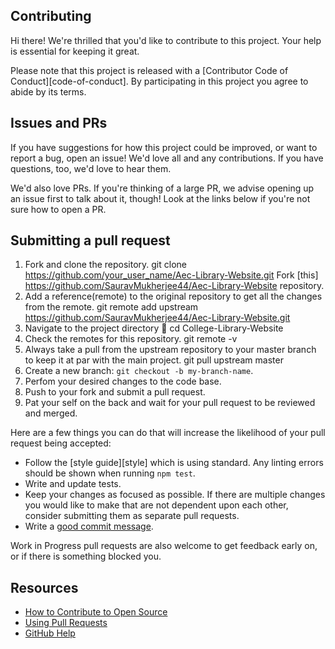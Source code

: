 ## Contributing

Hi there! We're thrilled that you'd like to contribute to this project. Your help is essential for keeping it great.

Please note that this project is released with a [Contributor Code of Conduct][code-of-conduct]. By participating in this project you agree to abide by its terms.

## Issues and PRs

If you have suggestions for how this project could be improved, or want to report a bug, open an issue! We'd love all and any contributions. If you have questions, too, we'd love to hear them.

We'd also love PRs. If you're thinking of a large PR, we advise opening up an issue first to talk about it, though! Look at the links below if you're not sure how to open a PR.

## Submitting a pull request

1. Fork and clone the repository. 
   git clone https://github.com/your_user_name/Aec-Library-Website.git
   Fork [this] https://github.com/SauravMukherjee44/Aec-Library-Website repository.
2. Add a reference(remote) to the original repository to get all the changes from the remote.
   git remote add upstream https://github.com/SauravMukherjee44/Aec-Library-Website.git
3. Navigate to the project directory :file_folder: cd College-Library-Website
4. Check the remotes for this repository.
   git remote -v
5. Always take a pull from the upstream repository to your master branch to keep it at par with the main project.
   git pull upstream master
6. Create a new branch: `git checkout -b my-branch-name`.
7. Perfom your desired changes to the code base.
8. Push to your fork and submit a pull request.
9. Pat your self on the back and wait for your pull request to be reviewed and merged.

Here are a few things you can do that will increase the likelihood of your pull request being accepted:

- Follow the [style guide][style] which is using standard. Any linting errors should be shown when running `npm test`.
- Write and update tests.
- Keep your changes as focused as possible. If there are multiple changes you would like to make that are not dependent upon each other, consider submitting them as separate pull requests.
- Write a [good commit message](http://tbaggery.com/2008/04/19/a-note-about-git-commit-messages.html).

Work in Progress pull requests are also welcome to get feedback early on, or if there is something blocked you.

## Resources

- [How to Contribute to Open Source](https://opensource.guide/how-to-contribute/)
- [Using Pull Requests](https://help.github.com/articles/about-pull-requests/)
- [GitHub Help](https://help.github.com)
